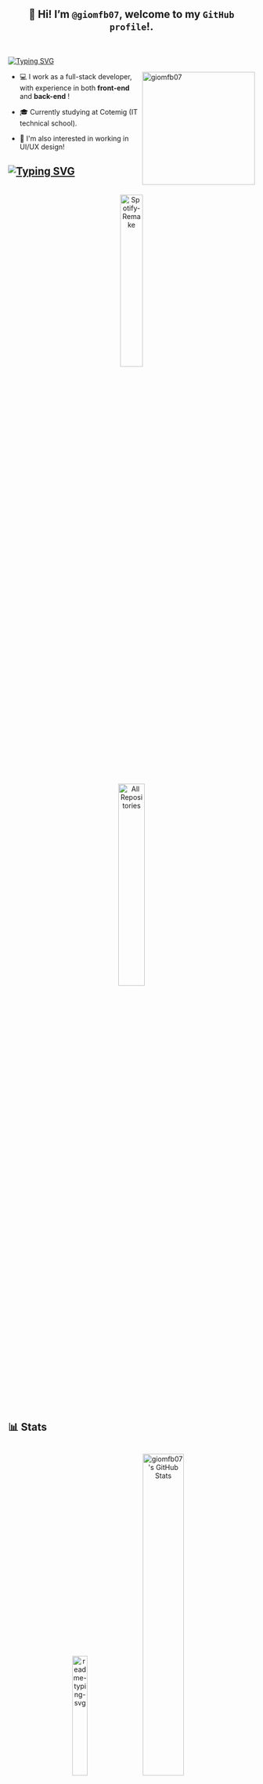 ##  <div align="center"> 👋 Hi! I’m `@giomfb07`, welcome to my `GitHub profile`!.</div>
  <br>
  
<a href="https://git.io/typing-svg"><img src="https://readme-typing-svg.herokuapp.com?font=Fira+Code&size=19&duration=3500&pause=1000&color=FFA4C7&width=587&separator=%3E&lines=System.out.println(%22Hello%2C+World!%22);%3ESELECT+nome++FROM+pessoas++WHERE+nome+%3D+'Giovanna';" alt="Typing SVG" />
</a>

<div>
   <img align="right" alt="giomfb07" width="230" height="230" src="https://i.pinimg.com/474x/81/5e/ef/815eefdb69dcbc97214ff20d33b1e319.jpg">

- 💻 I work as a full-stack developer, with experience in both **front-end** and **back-end** !

- 🎓 Currently studying at Cotemig (IT technical school).

- 🎨  I'm also interested in working in UI/UX design!


</div>


## <a href="https://git.io/typing-svg"><img src="https://readme-typing-svg.herokuapp.com?font=Fira+Code&duration=1000&pause=1000&color=FFA4C7&repeat=false&width=435&lines=%E2%9D%A4%EF%B8%8F+Favorite+Repos" alt="Typing SVG" /></a>
<div align="center">
<br>
<a href="https://github.com/giomfb07/spotify-remake" >
  <picture>
    <img width="30%" src="https://denvercoder1-github-readme-stats.vercel.app/api/pin/?username=giomfb07&repo=spotify-remake&theme=react&bg_color=fdd7e6&title_color=ff75aa&border_color=FFA4C7&icon_color=ff75aa&show_icons=true&text_color=ab406a" alt="Spotify-Remake" />
  </picture>
</a>

<p align="center"><br>
  <a href="https://github.com/giomfb07?tab=repositories">
    <picture>
      <img width="32.5%" src="https://custom-icon-badges.demolab.com/badge/-Click%20Here%20For%20All%20My%20Repos-FFA4C7?style=for-the-badge&logoColor=fff&logo=repo" alt="All Repositories" title="All Repositories" />
    </picture>
  </a>
</p>

</div>



##  📊 Stats  

<br>
<div align="center">
<img width="25%" src="https://github-readme-stats.vercel.app/api/top-langs/?username=giomfb07&cardType=github&bg_color=00000000&Text=000&title_color=FFA4C7FF&border_color=FFA4C7&card_width=200" alt="readme-typing-svg">

  <a href="https://awesome-github-stats.azurewebsites.net/index.html??cardType=github&theme=tokyonight&preferLogin=true&Background=00000000&Text=000&Title=FFA4C7&Ring=FFA4C7&Border=FFA4C7">
    <img   width="41%" alt="giomfb07's GitHub Stats" src="https://awesome-github-stats.azurewebsites.net/user-stats/giomfb07?cardType=github&theme=tokyonight&preferLogin=true&Background=00000000&Text=FFA4C7FF&Title=FFA4C7&Ring=FFA4C7&Border=FFA4C7" />
  </a>
</p>

</div>

## 📲 Connect with me:
<div  align="center">
<a href="www.linkedin.com/in/giovanna-marques-freire-barbosa-1a2155307" target="_blank" style="margin-right: 10px;">
    <img src="https://img.shields.io/badge/-LinkedIn-ffa4c7?style=for-the-badge&logo=linkedin&logoColor=white" alt="LinkedIn Badge" width="100" height="30" />
</a>
  <a href="mailto:giomfbarbosa@gmail.com" target="_blank" style="margin-right: 10px;">
     <img src="https://img.shields.io/badge/-Email-ffa4c7?style=for-the-badge&logo=gmail&logoColor=black" alt="Email Badge" width="100" height="30" />
</a>
 </div>

<br> 

